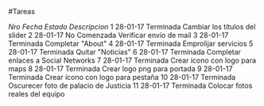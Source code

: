 #Tareas

*Nro*	*Fecha*		*Estado*		*Descripcion*
1		28-01-17	Terminada		Cambiar los títulos del slider
2		28-01-17	No Comenzada	Verificar envío de mail
3		28-01-17	Terminada		Completar "About"
4		28-01-17	Terminada		Emprolijar servicios
5		28-01-17	Terminada		Quitar "Noticias"
6		28-01-17	Terminada		Completar enlaces a Social Networks
7		28-01-17	Terminada		Crear ícono con logo para maps
8		28-01-17	Terminada		Crear logo png para portada
9		28-01-17	Terminada		Crear ícono con logo para pestaña
10		28-01-17	Terminada		Oscurecer foto de palacio de Justicia
11		28-01-17	Terminada		Colocar fotos reales del equipo